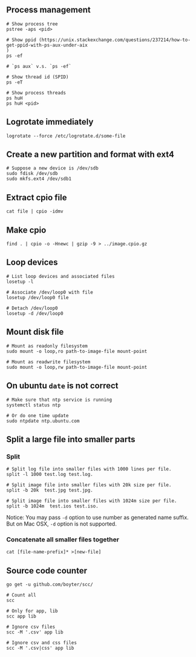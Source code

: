 ## Process management

```
# Show process tree
pstree -aps <pid>

# Show ppid (https://unix.stackexchange.com/questions/237214/how-to-get-ppid-with-ps-aux-under-aix
)
ps -ef

# `ps aux` v.s. `ps -ef`

# Show thread id (SPID)
ps -eT

# Show process threads
ps huH
ps huH <pid>
```

## Logrotate immediately

```
logrotate --force /etc/logrotate.d/some-file
```

## Create a new partition and format with ext4

```
# Suppose a new device is /dev/sdb
sudo fdisk /dev/sdb
sudo mkfs.ext4 /dev/sdb1
```

## Extract cpio file

```
cat file | cpio -idmv
```

## Make cpio

```
find . | cpio -o -Hnewc | gzip -9 > ../image.cpio.gz
```

## Loop devices

```
# List loop devices and associated files
losetup -l

# Associate /dev/loop0 with file
losetup /dev/loop0 file

# Detach /dev/loop0
losetup -d /dev/loop0
```

## Mount disk file

```
# Mount as readonly filesystem
sudo mount -o loop,ro path-to-image-file mount-point

# Mount as readwrite filesystem
sudo mount -o loop,rw path-to-image-file mount-point
```

## On ubuntu `date` is not correct

```
# Make sure that ntp service is running
systemctl status ntp

# Or do one time update
sudo ntpdate ntp.ubuntu.com
```

## Split a large file into smaller parts

### Split

```
# Split log file into smaller files with 1000 lines per file.
split -l 1000 test.log test.log.

# Split image file into smaller files with 20k size per file.
split -b 20k  test.jpg test.jpg.

# Split image file into smaller files with 1024m size per file.
split -b 1024m  test.ios test.iso.
```

Notice: You may pass `-d` option to use number as generated name suffix. But on Mac OSX, `-d` option is not supported.

### Concatenate all smaller files together

```
cat [file-name-prefix]* >[new-file]
```

## Source code counter

```
go get -u github.com/boyter/scc/

# Count all
scc

# Only for app, lib
scc app lib

# Ignore csv files
scc -M '.csv' app lib

# Ignore csv and css files
scc -M '.csv|css' app lib
```
